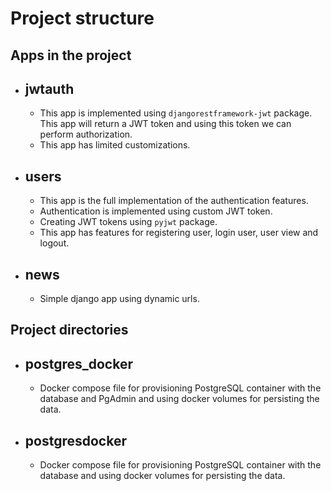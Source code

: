 # Project structure

## Apps in the project

- ## jwtauth
    - This app is implemented using `djangorestframework-jwt` package. This app will return a JWT token and using this token we can perform authorization.
    - This app has limited customizations.

- ## users
    - This app is the full implementation of the authentication features.
    - Authentication is implemented using custom JWT token.
    - Creating JWT tokens using `pyjwt` package.
    - This app has features for registering user, login user, user view and logout.

- ## news
    - Simple django app using dynamic urls.

## Project directories

- ## postgres_docker
    - Docker compose file for provisioning PostgreSQL container with the database and PgAdmin and using docker volumes for persisting the data.

- ## postgresdocker
    - Docker compose file for provisioning PostgreSQL container with the database and using docker volumes for persisting the data.
